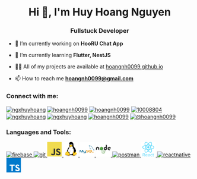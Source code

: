 <h1 align="center">Hi 👋, I'm Huy Hoang Nguyen</h1>
<h3 align="center">Fullstuck Developer</h3>

- 🔭 I’m currently working on **HooRU Chat App**

- 🌱 I’m currently learning **Flutter, NestJS**

- 👨‍💻 All of my projects are available at [hoangnh0099.github.io](hoangnh0099.github.io)

- 📫 How to reach me **hoangnh0099@gmail.com**

<h3 align="left">Connect with me:</h3>
<p align="left">
<a href="https://dev.to/ngxhuyhoang" target="blank"><img align="center" src="https://cdn.jsdelivr.net/npm/simple-icons@3.0.1/icons/dev-dot-to.svg" alt="ngxhuyhoang" height="30" width="40" /></a>
<a href="https://twitter.com/hoangnh0099" target="blank"><img align="center" src="https://cdn.jsdelivr.net/npm/simple-icons@3.0.1/icons/twitter.svg" alt="hoangnh0099" height="30" width="40" /></a>
<a href="https://linkedin.com/in/huy-hoàng-nguyễn-30bba2167" target="blank"><img align="center" src="https://cdn.jsdelivr.net/npm/simple-icons@3.0.1/icons/linkedin.svg" alt="hoangnh0099" height="30" width="40" /></a>
<a href="https://stackoverflow.com/users/10008804" target="blank"><img align="center" src="https://cdn.jsdelivr.net/npm/simple-icons@3.0.1/icons/stackoverflow.svg" alt="10008804" height="30" width="40" /></a>
<a href="https://fb.com/ngxhuyhoang" target="blank"><img align="center" src="https://cdn.jsdelivr.net/npm/simple-icons@3.0.1/icons/facebook.svg" alt="ngxhuyhoang" height="30" width="40" /></a>
<a href="https://instagram.com/ngxhuyhoang" target="blank"><img align="center" src="https://cdn.jsdelivr.net/npm/simple-icons@3.0.1/icons/instagram.svg" alt="ngxhuyhoang" height="30" width="40" /></a>
<a href="https://dribbble.com/hoangnh0099" target="blank"><img align="center" src="https://cdn.jsdelivr.net/npm/simple-icons@3.0.1/icons/dribbble.svg" alt="hoangnh0099" height="30" width="40" /></a>
<a href="https://medium.com/@hoangnh0099" target="blank"><img align="center" src="https://cdn.jsdelivr.net/npm/simple-icons@3.0.1/icons/medium.svg" alt="@hoangnh0099" height="30" width="40" /></a>
</p>

<h3 align="left">Languages and Tools:</h3>
<p align="left"> <a href="https://firebase.google.com/" target="_blank"> <img src="https://www.vectorlogo.zone/logos/firebase/firebase-icon.svg" alt="firebase" width="40" height="40"/> </a> <a href="https://git-scm.com/" target="_blank"> <img src="https://www.vectorlogo.zone/logos/git-scm/git-scm-icon.svg" alt="git" width="40" height="40"/> </a> <a href="https://developer.mozilla.org/en-US/docs/Web/JavaScript" target="_blank"> <img src="https://raw.githubusercontent.com/devicons/devicon/master/icons/javascript/javascript-original.svg" alt="javascript" width="40" height="40"/> </a> <a href="https://www.linux.org/" target="_blank"> <img src="https://raw.githubusercontent.com/devicons/devicon/master/icons/linux/linux-original.svg" alt="linux" width="40" height="40"/> </a> <a href="https://www.mysql.com/" target="_blank"> <img src="https://raw.githubusercontent.com/devicons/devicon/master/icons/mysql/mysql-original-wordmark.svg" alt="mysql" width="40" height="40"/> </a> <a href="https://nodejs.org" target="_blank"> <img src="https://raw.githubusercontent.com/devicons/devicon/master/icons/nodejs/nodejs-original-wordmark.svg" alt="nodejs" width="40" height="40"/> </a> <a href="https://postman.com" target="_blank"> <img src="https://www.vectorlogo.zone/logos/getpostman/getpostman-icon.svg" alt="postman" width="40" height="40"/> </a> <a href="https://reactjs.org/" target="_blank"> <img src="https://raw.githubusercontent.com/devicons/devicon/master/icons/react/react-original-wordmark.svg" alt="react" width="40" height="40"/> </a> <a href="https://reactnative.dev/" target="_blank"> <img src="https://reactnative.dev/img/header_logo.svg" alt="reactnative" width="40" height="40"/> </a> <a href="https://www.typescriptlang.org/" target="_blank"> <img src="https://raw.githubusercontent.com/devicons/devicon/master/icons/typescript/typescript-original.svg" alt="typescript" width="40" height="40"/> </a> </p>
